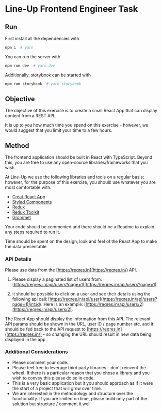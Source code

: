 # Line-Up Frontend Engineer Task

## Run

First install all the dependencies with

```bash
npm i  # yarn
```

You can run the server with

```bash
npm run dev  # yarn dev
```

Additionally, storybook can be started with

```bash
npm run storybook  # yarn storybook
```

## Objective

The objective of this exercise is to create a small React App that can display content from a REST API.

It is up to you how much time you spend on this exercise - however, we would suggest that you limit your time to a few hours.

## Method

The frontend application should be built in React with TypeScript. Beyond this, you are free to use any open-source libraries/frameworks that you wish.

At Line-Up we use the following libraries and tools on a regular basis; however, for the purpose of this exercise, you should use whatever you are most comfortable with.

- [Creat React App](https://create-react-app.dev/)
- [Styled Components](https://styled-components.com/)
- [Redux](https://redux.js.org/basics/usage-with-react/)
- [Redux Toolkit](https://redux-toolkit.js.org/)
- [Grommet](https://v2.grommet.io/)

Your code should be commented and there should be a Readme to explain any steps required to run it.

Time should be spent on the design, look and feel of the React App to make the data presentable.

### API Details

Please use data from the [https://reqres.in](https://reqres.in/) API.

1) Please display a paginated list of users from: [https://reqres.in/api/users?page=1](https://reqres.in/api/users?page=1)

2) It should be possible to click on a user and see their details using the following api call: [https://reqres.in/api/user](https://reqres.in/api/users?page=1)/<int:id>/. Here is an example: [https://reqres.in/api/users/2](https://reqres.in/api/users/2). 

The React App should display the information from this  API. The relevant API params should be shown in the URL, user ID / page number etc. and it should be fed back to the API request to [https://reqres.in](https://reqres.in/) - so changing the URL should result in new data being displayed in the app.

### Additional Considerations

- Please comment your code.
- Please feel free to leverage third party libraries - don't reinvent the wheel. If there is a particular reason that you chose a library and you wish to convey this please do so in code.
- This is a very basic application but it you should approach as if it were the start of a project that will grow over time.
- We are interested in the methodology and structure over the functionality. If you are limited on time, please build only part of the solution but structure / comment it well.